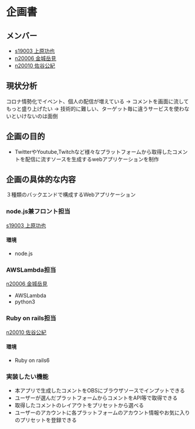 # 企画書

## メンバー
- [s19003 上原功也](https://github.com/s19003/Graduation_Task.git)
- [n20006 金城岳見](https://github.com/n20006/GraduationTask)
- [n20010 佐谷公紀](https://github.com/n20010/GraduationTask)

## 現状分析
コロナ情勢化でイベント、個人の配信が増えている
 →  コメントを画面に流してもっと盛り上げたい
 →  技術的に難しい、ターゲット毎に違うサービスを使わないといけないのは面倒

## 企画の目的
- TwitterやYoutube,Twitchなど様々なプラットフォームから取得したコメントを配信に流すソースを生成するwebアプリケーションを制作

## 企画の具体的な内容
３種類のバックエンドで構成するWebアプリケーション

### node.js兼フロント担当
[s19003 上原功也](https://github.com/s19003/Graduation_Task.git)
#### 環境
- node.js

### AWSLambda担当
[n20006 金城岳見](https://github.com/n20006/GraduationTask)  
- AWSLambda
- python3

### Ruby on rails担当
[n20010 佐谷公紀](https://github.com/n20010/GraduationTask)
#### 環境
- Ruby on rails6


### 実装したい機能
- 本アプリで生成したコメントをOBSにブラウザソースでインプットできる
- ユーザーが選んだプラットフォームからコメントをAPI等で取得できる
- 取得したコメントのレイアウトをプリセットから選べる
- ユーザーのアカウントに各プラットフォームのアカウント情報やお気に入りのプリセットを登録できる

